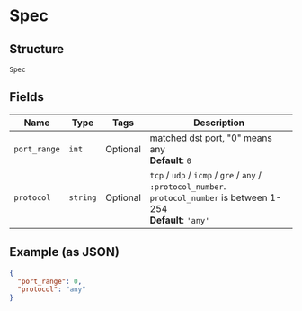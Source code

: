 
# Spec

## Structure

`Spec`

## Fields

| Name | Type | Tags | Description |
|  --- | --- | --- | --- |
| `port_range` | `int` | Optional | matched dst port, "0" means any<br>**Default**: `0` |
| `protocol` | `string` | Optional | `tcp` / `udp` / `icmp` / `gre` / `any` / `:protocol_number`. `protocol_number` is between 1-254<br>**Default**: `'any'` |

## Example (as JSON)

```json
{
  "port_range": 0,
  "protocol": "any"
}
```

